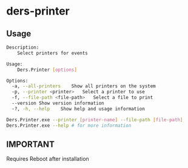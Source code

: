 # ders-printer

## Usage
```bash
Description:
    Select printers for events

Usage:
    Ders.Printer [options]

Options:
  -a, --all-printers    Show all printers on the system
  -p, --printer <printer>   Select a printer to use
  -f, --file-path <file-path>   Select a file to print
  --version Show version information
  -?, -h, --help    Show help and usage information 
```

```bash
Ders.Printer.exe --printer [printer-name] --file-path [file-path]
Ders.Printer.exe --help # for more information
```

## IMPORTANT

Requires Reboot after installation